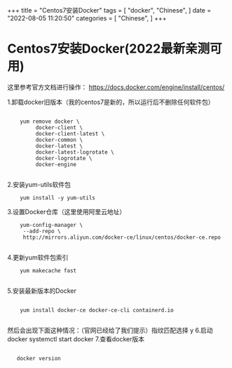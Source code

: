 +++
title = "Centos7安装Docker"
tags = [
"docker",
"Chinese",
]
date = "2022-08-05 11:20:50"
categories = [
"Chinese",
]
+++



# Centos7安装Docker(2022最新亲测可用)

这里参考官方文档进行操作： <https://docs.docker.com/engine/install/centos/>

1.卸载docker旧版本（我的centos7是新的，所以运行后不删除任何软件包）

```commandline    
    
    yum remove docker \
         docker-client \
         docker-client-latest \
         docker-common \
         docker-latest \
         docker-latest-logrotate \
         docker-logrotate \
         docker-engine
    
```

2.安装yum-utils软件包

    
```commandline
    yum install -y yum-utils
```

3.设置Docker仓库（这里使用阿里云地址）

    
```commandline    
    yum-config-manager \
     --add-repo \
     http://mirrors.aliyun.com/docker-ce/linux/centos/docker-ce.repo
    
```

4.更新yum软件包索引

    
```commandline    
    yum makecache fast
    
```

5.安装最新版本的Docker

```commandline
    
    yum install docker-ce docker-ce-cli containerd.io
    
```

然后会出现下面这种情况：（官网已经给了我们提示）指纹匹配选择 y 6.启动docker systemctl start docker
7.查看docker版本

 ```commandline   
    
    docker version
    
```

